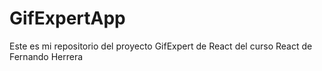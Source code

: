 # GifExpertApp
Este es mi repositorio del proyecto GifExpert de React del curso React de Fernando Herrera